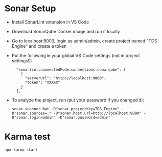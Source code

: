 
# Sonar Setup

- Install SonarLint extension in VS Code
- Download SonarQube Docker image and run it locally
- Go to localhost:9000, login as admin/admin, create project named "TDS Engine" and create a token
- Put the following in your global VS Code settings (not in project settings!):

  ```
    "sonarlint.connectedMode.connections.sonarqube": [
      {
        "serverUrl": "http://localhost:9000",
        "token": "XXXXX"
      }
    ],
  ```

- To analyze the project, run (put your password if you changed it):

  ```
  sonar-scanner.bat -D"sonar.projectKey=TDS-Engine" -D"sonar.sources=." -D"sonar.host.url=http://localhost:9000" -D"sonar.login=admin" -D"sonar.password=admin"`
  ```

# Karma test

`npx karma start`

